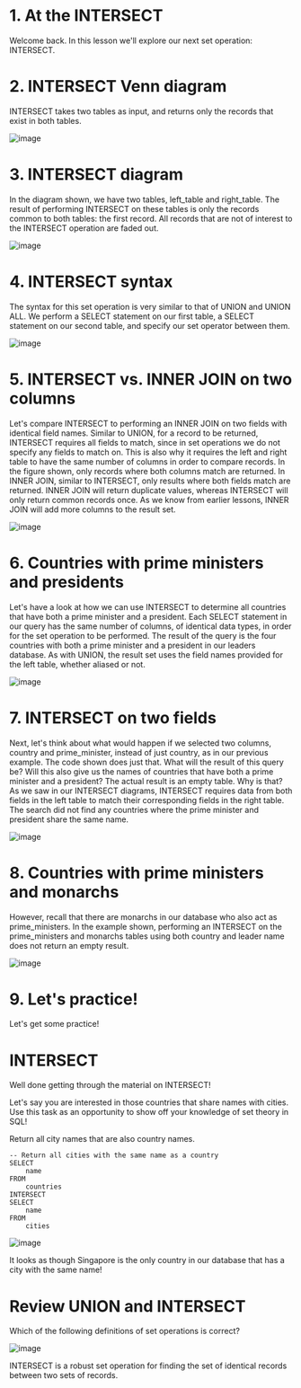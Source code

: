 # 1. At the INTERSECT

Welcome back. In this lesson we'll explore our next set operation: INTERSECT.

# 2. INTERSECT Venn diagram

INTERSECT takes two tables as input, and returns only the records that exist in both tables.

![image](https://github.com/artempohribnyi/datacamp/assets/113499718/6b59a54c-2352-47dc-b864-fe176e106740)

# 3. INTERSECT diagram

In the diagram shown, we have two tables, left_table and right_table. The result of performing INTERSECT on these tables is only the records common to both tables: the first record. All records that are not of interest to the INTERSECT operation are faded out.

![image](https://github.com/artempohribnyi/datacamp/assets/113499718/e97e00bd-db48-4a9e-8761-63c6ceaf6c25)

# 4. INTERSECT syntax

The syntax for this set operation is very similar to that of UNION and UNION ALL. We perform a SELECT statement on our first table, a SELECT statement on our second table, and specify our set operator between them.

![image](https://github.com/artempohribnyi/datacamp/assets/113499718/af403d83-8cae-412c-90ca-4d3e3ebbb7bb)

# 5. INTERSECT vs. INNER JOIN on two columns

Let's compare INTERSECT to performing an INNER JOIN on two fields with identical field names. Similar to UNION, for a record to be returned, INTERSECT requires all fields to match, since in set operations we do not specify any fields to match on. This is also why it requires the left and right table to have the same number of columns in order to compare records. In the figure shown, only records where both columns match are returned. In INNER JOIN, similar to INTERSECT, only results where both fields match are returned. INNER JOIN will return duplicate values, whereas INTERSECT will only return common records once. As we know from earlier lessons, INNER JOIN will add more columns to the result set.

![image](https://github.com/artempohribnyi/datacamp/assets/113499718/b3e27a47-e73a-4d59-a20a-d5f33ec39ec9)

# 6. Countries with prime ministers and presidents

Let's have a look at how we can use INTERSECT to determine all countries that have both a prime minister and a president. Each SELECT statement in our query has the same number of columns, of identical data types, in order for the set operation to be performed. The result of the query is the four countries with both a prime minister and a president in our leaders database. As with UNION, the result set uses the field names provided for the left table, whether aliased or not.

![image](https://github.com/artempohribnyi/datacamp/assets/113499718/6f9ada38-c571-4dd2-9ab9-62facf5399ec)

# 7. INTERSECT on two fields

Next, let's think about what would happen if we selected two columns, country and prime_minister, instead of just country, as in our previous example. The code shown does just that. What will the result of this query be? Will this also give us the names of countries that have both a prime minister and a president? The actual result is an empty table. Why is that? As we saw in our INTERSECT diagrams, INTERSECT requires data from both fields in the left table to match their corresponding fields in the right table. The search did not find any countries where the prime minister and president share the same name.

![image](https://github.com/artempohribnyi/datacamp/assets/113499718/263d7431-7c8f-4cb0-8fa6-10699e42425c)

# 8. Countries with prime ministers and monarchs

However, recall that there are monarchs in our database who also act as prime_ministers. In the example shown, performing an INTERSECT on the prime_ministers and monarchs tables using both country and leader name does not return an empty result.

![image](https://github.com/artempohribnyi/datacamp/assets/113499718/b3946b9b-7b1b-4250-b264-cb3385c99edb)

# 9. Let's practice!

Let's get some practice!

# INTERSECT

Well done getting through the material on INTERSECT!

Let's say you are interested in those countries that share names with cities. Use this task as an opportunity to show off your knowledge of set theory in SQL!

Return all city names that are also country names.

```
-- Return all cities with the same name as a country
SELECT
    name
FROM
    countries
INTERSECT
SELECT
    name
FROM
    cities
```

![image](https://github.com/artempohribnyi/datacamp/assets/113499718/4c6096d0-51a7-4340-a4e6-64010d88a947)

 It looks as though Singapore is the only country in our database that has a city with the same name!

# Review UNION and INTERSECT

Which of the following definitions of set operations is correct?

![image](https://github.com/artempohribnyi/datacamp/assets/113499718/d6c4053b-c447-4ba2-880c-0091ccbe8c90)

INTERSECT is a robust set operation for finding the set of identical records between two sets of records.

